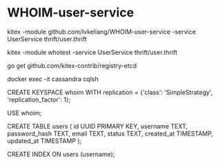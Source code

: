 # WHOIM-user-service

kitex -module github.com/lvkeliang/WHOIM-user-service -service UserService thrift/user.thrift

kitex -module whotest -service UserService thrift/user.thrift

go get github.com/kitex-contrib/registry-etcd


docker exec -it cassandra cqlsh

CREATE KEYSPACE whoim WITH replication = {'class': 'SimpleStrategy', 'replication_factor': 1};

USE whoim;

CREATE TABLE users (
id UUID PRIMARY KEY,
username TEXT,
password_hash TEXT,
email TEXT,
status TEXT,
created_at TIMESTAMP,
updated_at TIMESTAMP
);

CREATE INDEX ON users (username);